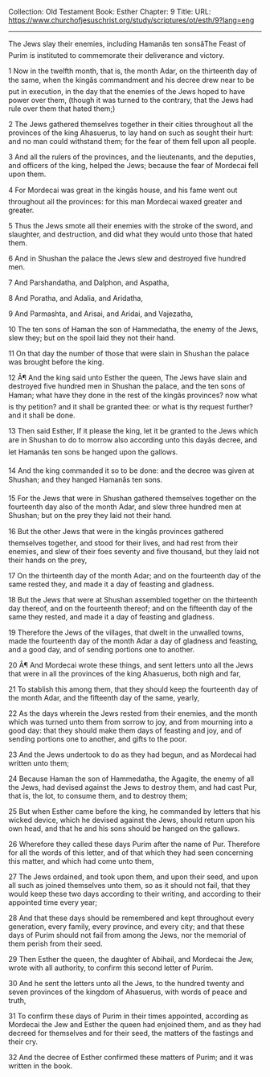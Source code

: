 Collection: Old Testament
Book: Esther
Chapter: 9
Title: 
URL: https://www.churchofjesuschrist.org/study/scriptures/ot/esth/9?lang=eng

---

The Jews slay their enemies, including Hamanâs ten sonsâThe Feast of Purim is instituted to commemorate their deliverance and victory.

1 Now in the twelfth month, that is, the month Adar, on the thirteenth day of the same, when the kingâs commandment and his decree drew near to be put in execution, in the day that the enemies of the Jews hoped to have power over them, (though it was turned to the contrary, that the Jews had rule over them that hated them;)

2 The Jews gathered themselves together in their cities throughout all the provinces of the king Ahasuerus, to lay hand on such as sought their hurt: and no man could withstand them; for the fear of them fell upon all people.

3 And all the rulers of the provinces, and the lieutenants, and the deputies, and officers of the king, helped the Jews; because the fear of Mordecai fell upon them.

4 For Mordecai was great in the kingâs house, and his fame went out throughout all the provinces: for this man Mordecai waxed greater and greater.

5 Thus the Jews smote all their enemies with the stroke of the sword, and slaughter, and destruction, and did what they would unto those that hated them.

6 And in Shushan the palace the Jews slew and destroyed five hundred men.

7 And Parshandatha, and Dalphon, and Aspatha,

8 And Poratha, and Adalia, and Aridatha,

9 And Parmashta, and Arisai, and Aridai, and Vajezatha,

10 The ten sons of Haman the son of Hammedatha, the enemy of the Jews, slew they; but on the spoil laid they not their hand.

11 On that day the number of those that were slain in Shushan the palace was brought before the king.

12 Â¶ And the king said unto Esther the queen, The Jews have slain and destroyed five hundred men in Shushan the palace, and the ten sons of Haman; what have they done in the rest of the kingâs provinces? now what is thy petition? and it shall be granted thee: or what is thy request further? and it shall be done.

13 Then said Esther, If it please the king, let it be granted to the Jews which are in Shushan to do to morrow also according unto this dayâs decree, and let Hamanâs ten sons be hanged upon the gallows.

14 And the king commanded it so to be done: and the decree was given at Shushan; and they hanged Hamanâs ten sons.

15 For the Jews that were in Shushan gathered themselves together on the fourteenth day also of the month Adar, and slew three hundred men at Shushan; but on the prey they laid not their hand.

16 But the other Jews that were in the kingâs provinces gathered themselves together, and stood for their lives, and had rest from their enemies, and slew of their foes seventy and five thousand, but they laid not their hands on the prey,

17 On the thirteenth day of the month Adar; and on the fourteenth day of the same rested they, and made it a day of feasting and gladness.

18 But the Jews that were at Shushan assembled together on the thirteenth day thereof, and on the fourteenth thereof; and on the fifteenth day of the same they rested, and made it a day of feasting and gladness.

19 Therefore the Jews of the villages, that dwelt in the unwalled towns, made the fourteenth day of the month Adar a day of gladness and feasting, and a good day, and of sending portions one to another.

20 Â¶ And Mordecai wrote these things, and sent letters unto all the Jews that were in all the provinces of the king Ahasuerus, both nigh and far,

21 To stablish this among them, that they should keep the fourteenth day of the month Adar, and the fifteenth day of the same, yearly,

22 As the days wherein the Jews rested from their enemies, and the month which was turned unto them from sorrow to joy, and from mourning into a good day: that they should make them days of feasting and joy, and of sending portions one to another, and gifts to the poor.

23 And the Jews undertook to do as they had begun, and as Mordecai had written unto them;

24 Because Haman the son of Hammedatha, the Agagite, the enemy of all the Jews, had devised against the Jews to destroy them, and had cast Pur, that is, the lot, to consume them, and to destroy them;

25 But when Esther came before the king, he commanded by letters that his wicked device, which he devised against the Jews, should return upon his own head, and that he and his sons should be hanged on the gallows.

26 Wherefore they called these days Purim after the name of Pur. Therefore for all the words of this letter, and of that which they had seen concerning this matter, and which had come unto them,

27 The Jews ordained, and took upon them, and upon their seed, and upon all such as joined themselves unto them, so as it should not fail, that they would keep these two days according to their writing, and according to their appointed time every year;

28 And that these days should be remembered and kept throughout every generation, every family, every province, and every city; and that these days of Purim should not fail from among the Jews, nor the memorial of them perish from their seed.

29 Then Esther the queen, the daughter of Abihail, and Mordecai the Jew, wrote with all authority, to confirm this second letter of Purim.

30 And he sent the letters unto all the Jews, to the hundred twenty and seven provinces of the kingdom of Ahasuerus, with words of peace and truth,

31 To confirm these days of Purim in their times appointed, according as Mordecai the Jew and Esther the queen had enjoined them, and as they had decreed for themselves and for their seed, the matters of the fastings and their cry.

32 And the decree of Esther confirmed these matters of Purim; and it was written in the book.
